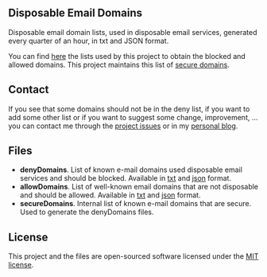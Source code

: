 ## Disposable Email Domains

Disposable email domain lists, used in disposable email services, generated every quarter of an hour, in txt and JSON format.

You can find [here](https://github.com/amieiro/disposable-email-domains/blob/master/creator/app/Console/Commands/CreateDisposableEmailDomainsFilesCommand.php#L11) the lists used by this project to obtain the blocked and allowed domains. This project maintains this list of [secure domains](https://github.com/amieiro/disposable-email-domains/blob/master/secureDomains.txt).

## Contact

If you see that some domains should not be in the deny list, if you want to add some other list or if you want 
to suggest some change, improvement, ... you can contact me through the 
[project issues](https://github.com/amieiro/disposable-email-domains/issues) or in my 
[personal blog](https://www.jesusamieiro.com/contactaconmigo/).

## Files

- **denyDomains**. List of known e-mail domains used disposable email services and should be blocked. Available in [txt](https://raw.githubusercontent.com/amieiro/disposable-email-domains/master/denyDomains.txt) and [json](https://raw.githubusercontent.com/amieiro/disposable-email-domains/master/denyDomains.json) format.
- **allowDomains**. List of well-known email domains that are not disposable and should be allowed. Available in [txt](https://raw.githubusercontent.com/amieiro/disposable-email-domains/master/allowDomains.txt) and [json](https://raw.githubusercontent.com/amieiro/disposable-email-domains/master/allowDomains.json) format.
- **secureDomains**. Internal list of known e-mail domains that are secure. Used to generate the denyDomains files.

## License

This project and the files are open-sourced software licensed under the [MIT license](https://opensource.org/licenses/MIT).
